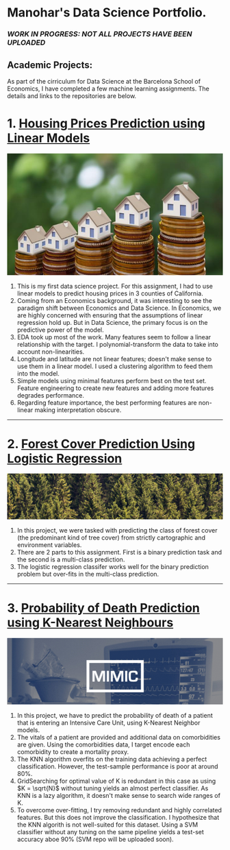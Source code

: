 
# Manohar's Data Science Portfolio.
### *WORK IN PROGRESS: NOT ALL PROJECTS HAVE BEEN UPLOADED*
## Academic Projects:
As part of the cirriculum for Data Science at the Barcelona School of Economics, I have completed a few machine learning assignments. The details and links to the repositories are below.

# 1. [Housing Prices Prediction using Linear Models](https://github.com/gnlmano/Housing-Prices-Prediction)
![](/images/housing.jpeg)
1. This is my first data science project. For this assignment, I had to use linear models to predict housing prices in 3 counties of California.
2. Coming from an Economics background, it was interesting to see the paradigm shift between Economics and Data Science. In Economics, we are highly concerned with ensuring that the assumptions of linear regression hold up. But in Data Science, the primary focus is on the predictive power of the model.
3. EDA took up most of the work. Many features seem to follow a linear relationship with the target. I polynomial-transform the data to take into account non-linearities.
4. Longitude and latitude are not linear features; doesn't make sense to use them in a linear model. I used a clustering algorithm to feed them into the model.
5. Simple models using minimal features perform best on the test set. Feature engineering to create new features and adding more features degrades performance.
6. Regarding feature importance, the best performing features are non-linear making interpretation obscure. 

---

# 2. [Forest Cover Prediction Using Logistic Regression](https://github.com/gnlmano/Forest-Cover-Prediction-Logistic-Regression) 
![](/images/header.png)
1. In this project, we were tasked with predicting the class of forest cover (the predominant kind of tree cover) from strictly cartographic and environment variables.
2. There are 2 parts to this assignment. First is a binary prediction task and the second is a multi-class prediction.
3. The logistic regression classifer works well for the binary prediction problem but over-fits in the multi-class prediction.

---

# 3. [Probability of Death Prediction using K-Nearest Neighbours](https://github.com/gnlmano/Probability-of-Death-KNN)
![](/images/mimic.png)
1.  In this project, we have to predict the probability of death of a patient that is entering an Intensive Care Unit, using K-Nearest Neighbor models.
2. The vitals of a patient are provided and additional data on comorbidities are given. Using the comorbidities data, I target encode each comorbidity to create a mortality proxy. 
3. The KNN algorithm overfits on the training data achieving a perfect classification. However, the test-sample performance is poor at around 80%. 
4. GridSearching for optimal value of K is redundant in this case as using $K = \sqrt{N}$ without tuning yields an almost perfect classifier. As KNN is a lazy algorithm, it doesn't make sense to search wide ranges of K.
5. To overcome over-fitting, I try removing redundant and highly correlated features. But this does not improve the classification. I hypothesize that the KNN algorith is not well-suited for this dataset. Using a SVM classifier without any tuning on the same pipeline yields a test-set accuracy aboe 90% (SVM repo will be uploaded soon).



